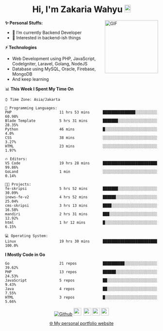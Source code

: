 <h1 align="center">Hi, I'm Zakaria Wahyu <img src="https://github.com/TheDudeThatCode/TheDudeThatCode/blob/master/Assets/Hi.gif" width="20px" height="25px"></h1>

<img align="right" alt="GIF" height="175px" src="https://www.nayakapratama.co.id/wp-content/uploads/2019/07/Website-Maintenance.gif" />

**✨ Personal Stuffs:**
- 🔭 I’m currently Backend Developer
- 🌱 Interested in backend-ish things

**⚡ Technologies**
- Web Development using PHP, JavaScript, CodeIgniter, Laravel, Golang, NodeJS
- Database using MySQL, Oracle, Firebase, MongoDB
- And keep learning

<!--START_SECTION:waka-->
📊 **This Week I Spent My Time On** 

```text
⌚︎ Time Zone: Asia/Jakarta

💬 Programming Languages: 
PHP                      11 hrs 53 mins      ███████████████░░░░░░░░░░   60.98% 
Blade Template           5 hrs 31 mins       ███████░░░░░░░░░░░░░░░░░░   28.35% 
Python                   46 mins             █░░░░░░░░░░░░░░░░░░░░░░░░   4.0% 
CSS                      38 mins             ░░░░░░░░░░░░░░░░░░░░░░░░░   3.27% 
HTML                     23 mins             ░░░░░░░░░░░░░░░░░░░░░░░░░   1.97%

🔥 Editors: 
VS Code                  19 hrs 28 mins      █████████████████████████   99.86% 
GoLand                   1 min               ░░░░░░░░░░░░░░░░░░░░░░░░░   0.14%

🐱‍💻 Projects: 
fe-skripsi               5 hrs 52 mins       ███████░░░░░░░░░░░░░░░░░░   30.09% 
inews-fe-v2              4 hrs 52 mins       ██████░░░░░░░░░░░░░░░░░░░   25.04% 
cms-skripsi              3 hrs 13 mins       ████░░░░░░░░░░░░░░░░░░░░░   16.58% 
mandiri                  2 hrs 31 mins       ███░░░░░░░░░░░░░░░░░░░░░░   12.92% 
html                     1 hr 12 mins        █░░░░░░░░░░░░░░░░░░░░░░░░   6.15%

💻 Operating System: 
Linux                    19 hrs 30 mins      █████████████████████████   100.0%

```

**I Mostly Code in Go** 

```text
Go                       21 repos            ██████████░░░░░░░░░░░░░░░   39.62% 
PHP                      13 repos            ██████░░░░░░░░░░░░░░░░░░░   24.53% 
JavaScript               5 repos             ██░░░░░░░░░░░░░░░░░░░░░░░   9.43% 
Java                     4 repos             ██░░░░░░░░░░░░░░░░░░░░░░░   7.55% 
HTML                     3 repos             █░░░░░░░░░░░░░░░░░░░░░░░░   5.66%

```



<!--END_SECTION:waka-->

<p align="center">
<a href="https://github.com/zakariawahyu" target="_blank"><img alt="Github" src="https://img.shields.io/badge/GitHub-%2312100E.svg?&style=for-the-badge&logo=Github&logoColor=white" /></a>
<a href="https://www.twitter.com/_zakariawahyu"><img src="https://img.shields.io/badge/twitter-%231DA1F2.svg?&style=for-the-badge&logo=twitter&logoColor=white" height=25></a> 
<a href="https://www.linkedin.com/in/zakariawahyu"><img src="https://img.shields.io/badge/linkedin-%230077B5.svg?&style=for-the-badge&logo=linkedin&logoColor=white" height=25></a> 
<a href="https://www.instagram.com/_zakariawahyu"><img src="https://img.shields.io/badge/instagram-%23E4405F.svg?&style=for-the-badge&logo=instagram&logoColor=white" height=25></a>
<a href="https://medium.com/@zakariawahyu"><img src="https://img.shields.io/badge/Medium-12100E?style=for-the-badge&logo=medium&logoColor=white" height=25></a>
</p>
<p align="center"><a href="https://www.zakariawahyu.com" target="_blank">🌐 My personal portfolio website</a></p>

